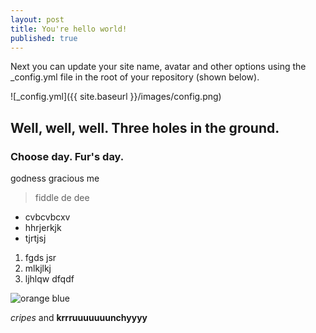 ```yaml
---
layout: post
title: You're hello world!
published: true
---
```


Next you can update your site name, avatar and other options using the _config.yml file in the root of your repository (shown below).

![_config.yml]({{ site.baseurl }}/images/config.png)

## Well, well, well. Three holes in the ground.

### Choose day. Fur's day.

godness gracious me

> fiddle de dee

- cvbcvbcxv
- hhrjerkjk
- tjrtjsj

1. fgds jsr
2. mlkjlkj
3. ljhlqw dfqdf

![orange blue]({{site.baseurl}}/_posts/6.png)

_cripes_ and **krrruuuuuuunchyyyy**



